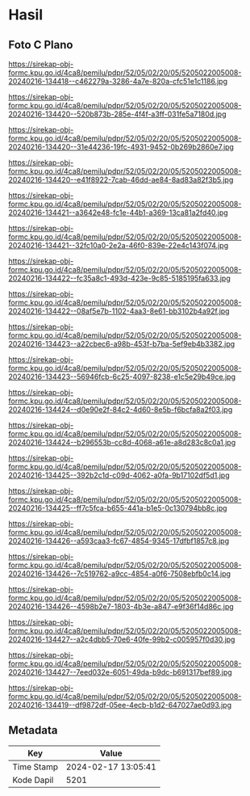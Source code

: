 # Hasil

## Foto C Plano

https://sirekap-obj-formc.kpu.go.id/4ca8/pemilu/pdpr/52/05/02/20/05/5205022005008-20240216-134418--c462279a-3286-4a7e-820a-cfc51e1c1186.jpg

https://sirekap-obj-formc.kpu.go.id/4ca8/pemilu/pdpr/52/05/02/20/05/5205022005008-20240216-134420--520b873b-285e-4f4f-a3ff-031fe5a7180d.jpg

https://sirekap-obj-formc.kpu.go.id/4ca8/pemilu/pdpr/52/05/02/20/05/5205022005008-20240216-134420--31e44236-19fc-4931-9452-0b269b2860e7.jpg

https://sirekap-obj-formc.kpu.go.id/4ca8/pemilu/pdpr/52/05/02/20/05/5205022005008-20240216-134420--e41f8922-7cab-46dd-ae84-8ad83a82f3b5.jpg

https://sirekap-obj-formc.kpu.go.id/4ca8/pemilu/pdpr/52/05/02/20/05/5205022005008-20240216-134421--a3642e48-fc1e-44b1-a369-13ca81a2fd40.jpg

https://sirekap-obj-formc.kpu.go.id/4ca8/pemilu/pdpr/52/05/02/20/05/5205022005008-20240216-134421--32fc10a0-2e2a-46f0-839e-22e4c143f074.jpg

https://sirekap-obj-formc.kpu.go.id/4ca8/pemilu/pdpr/52/05/02/20/05/5205022005008-20240216-134422--fc35a8c1-493d-423e-9c85-5185195fa633.jpg

https://sirekap-obj-formc.kpu.go.id/4ca8/pemilu/pdpr/52/05/02/20/05/5205022005008-20240216-134422--08af5e7b-1102-4aa3-8e61-bb3102b4a92f.jpg

https://sirekap-obj-formc.kpu.go.id/4ca8/pemilu/pdpr/52/05/02/20/05/5205022005008-20240216-134423--a22cbec6-a98b-453f-b7ba-5ef9eb4b3382.jpg

https://sirekap-obj-formc.kpu.go.id/4ca8/pemilu/pdpr/52/05/02/20/05/5205022005008-20240216-134423--56946fcb-6c25-4097-8238-e1c5e29b49ce.jpg

https://sirekap-obj-formc.kpu.go.id/4ca8/pemilu/pdpr/52/05/02/20/05/5205022005008-20240216-134424--d0e90e2f-84c2-4d60-8e5b-f6bcfa8a2f03.jpg

https://sirekap-obj-formc.kpu.go.id/4ca8/pemilu/pdpr/52/05/02/20/05/5205022005008-20240216-134424--b296553b-cc8d-4068-a61e-a8d283c8c0a1.jpg

https://sirekap-obj-formc.kpu.go.id/4ca8/pemilu/pdpr/52/05/02/20/05/5205022005008-20240216-134425--392b2c1d-c09d-4062-a0fa-9b17102df5d1.jpg

https://sirekap-obj-formc.kpu.go.id/4ca8/pemilu/pdpr/52/05/02/20/05/5205022005008-20240216-134425--ff7c5fca-b655-441a-b1e5-0c130794bb8c.jpg

https://sirekap-obj-formc.kpu.go.id/4ca8/pemilu/pdpr/52/05/02/20/05/5205022005008-20240216-134426--a593caa3-fc67-4854-9345-17dfbf1857c8.jpg

https://sirekap-obj-formc.kpu.go.id/4ca8/pemilu/pdpr/52/05/02/20/05/5205022005008-20240216-134426--7c519762-a9cc-4854-a0f6-7508ebfb0c14.jpg

https://sirekap-obj-formc.kpu.go.id/4ca8/pemilu/pdpr/52/05/02/20/05/5205022005008-20240216-134426--4598b2e7-1803-4b3e-a847-e9f36f14d86c.jpg

https://sirekap-obj-formc.kpu.go.id/4ca8/pemilu/pdpr/52/05/02/20/05/5205022005008-20240216-134427--a2c4dbb5-70e6-40fe-99b2-c005957f0d30.jpg

https://sirekap-obj-formc.kpu.go.id/4ca8/pemilu/pdpr/52/05/02/20/05/5205022005008-20240216-134427--7eed032e-6051-49da-b9dc-b691317bef89.jpg

https://sirekap-obj-formc.kpu.go.id/4ca8/pemilu/pdpr/52/05/02/20/05/5205022005008-20240216-134419--df9872df-05ee-4ecb-b1d2-647027ae0d93.jpg


## Metadata

| Key        | Value               |
| ---------- | ------------------- |
| Time Stamp | 2024-02-17 13:05:41 |
| Kode Dapil | 5201                |



